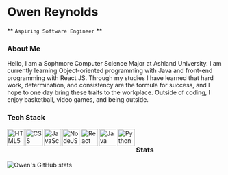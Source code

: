 # Owen Reynolds 

** `Aspiring Software Engineer` **

### About Me

Hello, I am a Sophmore Computer Science Major at Ashland University. I am currently learning
Object-oriented programming with Java and front-end programming with React JS. Through my studies
I have learned that hard work, determination, and consistency are the formula for success, and I
hope to one day bring these traits to the workplace. Outside of coding, I enjoy basketball,
video games, and being outside.

### Tech Stack

<img align="left" alt="HTML5" width="40px" styles="padding-right:10px;" src="https://cdn.jsdelivr.net/gh/devicons/devicon@latest/icons/html5/html5-original.svg" />

<img align="left" alt="CSS" width="40px" styles="padding-right:10px;" src="https://cdn.jsdelivr.net/gh/devicons/devicon@latest/icons/css3/css3-original.svg" />          
          
<img align="left" alt="JavaScript" width="40px" styles="padding-right:10px;" src="https://cdn.jsdelivr.net/gh/devicons/devicon@latest/icons/javascript/javascript-original.svg" />

<img align="left" alt="NodeJS" width="40px" styles="padding-right:10px;" src="https://cdn.jsdelivr.net/gh/devicons/devicon@latest/icons/nodejs/nodejs-original-wordmark.svg" />
          
<img align="left" alt="React" width="40px" styles="padding-right:10px;" src="https://cdn.jsdelivr.net/gh/devicons/devicon@latest/icons/react/react-original.svg" />

<img align="left" alt="Java" width="40px" styles="padding-right:10px;" src="https://cdn.jsdelivr.net/gh/devicons/devicon@latest/icons/java/java-original.svg" />

<img align="left" alt="Python" width="40px" styles="padding-right:10px;" src="https://cdn.jsdelivr.net/gh/devicons/devicon@latest/icons/python/python-original.svg" />

<br>

<h3>Stats</h3>

![Owen's GitHub stats](https://github-readme-stats.vercel.app/api?username=Owen-Reynolds&show_icons=true&theme=github_dark)
          

